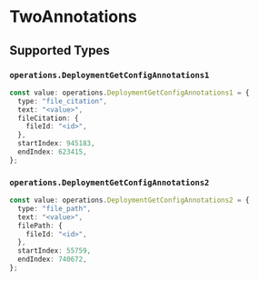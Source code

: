 # TwoAnnotations


## Supported Types

### `operations.DeploymentGetConfigAnnotations1`

```typescript
const value: operations.DeploymentGetConfigAnnotations1 = {
  type: "file_citation",
  text: "<value>",
  fileCitation: {
    fileId: "<id>",
  },
  startIndex: 945183,
  endIndex: 623415,
};
```

### `operations.DeploymentGetConfigAnnotations2`

```typescript
const value: operations.DeploymentGetConfigAnnotations2 = {
  type: "file_path",
  text: "<value>",
  filePath: {
    fileId: "<id>",
  },
  startIndex: 55759,
  endIndex: 740672,
};
```

